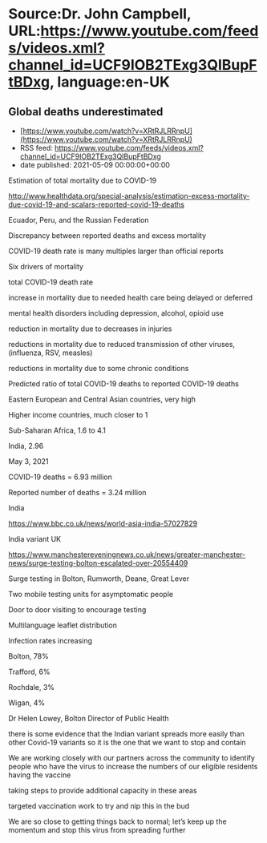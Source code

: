 # Source:Dr. John Campbell, URL:https://www.youtube.com/feeds/videos.xml?channel_id=UCF9IOB2TExg3QIBupFtBDxg, language:en-UK

## Global deaths underestimated
 - [https://www.youtube.com/watch?v=XRtRJLRRnpU](https://www.youtube.com/watch?v=XRtRJLRRnpU)
 - RSS feed: https://www.youtube.com/feeds/videos.xml?channel_id=UCF9IOB2TExg3QIBupFtBDxg
 - date published: 2021-05-09 00:00:00+00:00

Estimation of total mortality due to COVID-19

http://www.healthdata.org/special-analysis/estimation-excess-mortality-due-covid-19-and-scalars-reported-covid-19-deaths

Ecuador, Peru, and the Russian Federation

Discrepancy between reported deaths and excess mortality

COVID-19 death rate is many multiples larger than official reports

Six drivers of mortality

total COVID-19 death rate

increase in mortality due to needed health care being delayed or deferred

mental health disorders including depression, alcohol, opioid use

reduction in mortality due to decreases in injuries

reductions in mortality due to reduced transmission of other viruses, (influenza, RSV, measles)

reductions in mortality due to some chronic conditions

Predicted ratio of total COVID-19 deaths to reported COVID-19 deaths

Eastern European and Central Asian countries, very high

Higher income countries, much closer to 1

Sub-Saharan Africa, 1.6 to 4.1

India, 2.96

May 3, 2021

COVID-19 deaths = 6.93 million

Reported number of deaths = 3.24 million

India

https://www.bbc.co.uk/news/world-asia-india-57027829

India variant UK

https://www.manchestereveningnews.co.uk/news/greater-manchester-news/surge-testing-bolton-escalated-over-20554409

Surge testing in Bolton, Rumworth, Deane, Great Lever

Two mobile testing units for asymptomatic people

Door to door visiting to encourage testing

Multilanguage leaflet distribution

Infection rates increasing

Bolton, 78%

Trafford, 6%

Rochdale, 3%

Wigan, 4%

Dr Helen Lowey, Bolton Director of Public Health 

there is some evidence that the Indian variant spreads more easily than other Covid-19 variants so it is the one that we want to stop and contain

We are working closely with our partners across the community to identify people who have the virus
to increase the numbers of our eligible residents having the vaccine

taking steps to provide additional capacity in these areas

targeted vaccination work to try and nip this in the bud

We are so close to getting things back to normal; let’s keep up the momentum and stop this virus from spreading further

